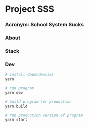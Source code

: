 # Project SSS
### Acronym: School System Sucks

### About

### Stack

### Dev
```zsh
# install dependencies
yarn

# run program
yarn dev

# build program for production
yarn build

# run production version of program
yarn start
```

